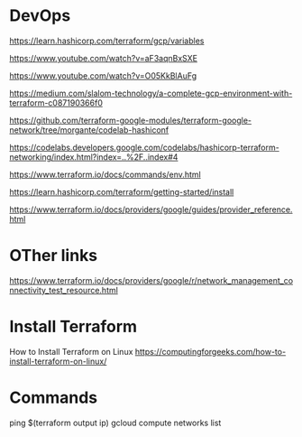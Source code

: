 # DevOps

https://learn.hashicorp.com/terraform/gcp/variables

https://www.youtube.com/watch?v=aF3aqnBxSXE

https://www.youtube.com/watch?v=O05KkBlAuFg

https://medium.com/slalom-technology/a-complete-gcp-environment-with-terraform-c087190366f0

https://github.com/terraform-google-modules/terraform-google-network/tree/morgante/codelab-hashiconf

https://codelabs.developers.google.com/codelabs/hashicorp-terraform-networking/index.html?index=..%2F..index#4

https://www.terraform.io/docs/commands/env.html

https://learn.hashicorp.com/terraform/getting-started/install

https://www.terraform.io/docs/providers/google/guides/provider_reference.html

# OTher links

https://www.terraform.io/docs/providers/google/r/network_management_connectivity_test_resource.html

# Install Terraform
How to Install Terraform on Linux
https://computingforgeeks.com/how-to-install-terraform-on-linux/

# Commands

ping $(terraform output ip)
gcloud compute networks list